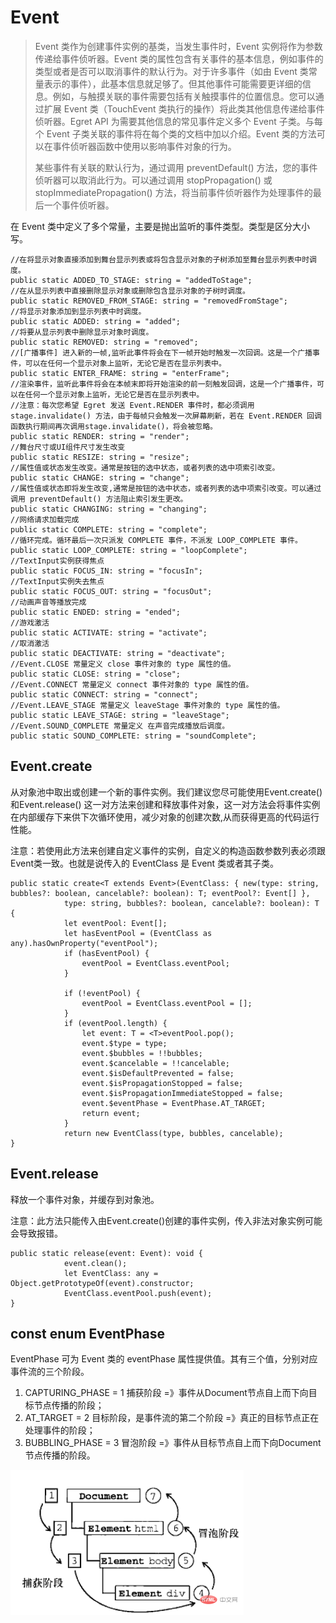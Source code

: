 # Event

> Event 类作为创建事件实例的基类，当发生事件时，Event 实例将作为参数传递给事件侦听器。Event 类的属性包含有关事件的基本信息，例如事件的类型或者是否可以取消事件的默认行为。对于许多事件（如由 Event 类常量表示的事件），此基本信息就足够了。但其他事件可能需要更详细的信息。例如，与触摸关联的事件需要包括有关触摸事件的位置信息。您可以通过扩展 Event 类（TouchEvent 类执行的操作）将此类其他信息传递给事件侦听器。Egret API 为需要其他信息的常见事件定义多个 Event 子类。与每个 Event 子类关联的事件将在每个类的文档中加以介绍。Event 类的方法可以在事件侦听器函数中使用以影响事件对象的行为。
>
> 某些事件有关联的默认行为，通过调用 preventDefault() 方法，您的事件侦听器可以取消此行为。可以通过调用 stopPropagation() 或 stopImmediatePropagation() 方法，将当前事件侦听器作为处理事件的最后一个事件侦听器。

在 Event 类中定义了多个常量，主要是抛出监听的事件类型。类型是区分大小写。

```tsx
//在将显示对象直接添加到舞台显示列表或将包含显示对象的子树添加至舞台显示列表中时调度。
public static ADDED_TO_STAGE: string = "addedToStage";
//在从显示列表中直接删除显示对象或删除包含显示对象的子树时调度。
public static REMOVED_FROM_STAGE: string = "removedFromStage";
//将显示对象添加到显示列表中时调度。
public static ADDED: string = "added";
//将要从显示列表中删除显示对象时调度。
public static REMOVED: string = "removed";
//[广播事件] 进入新的一帧,监听此事件将会在下一帧开始时触发一次回调。这是一个广播事件，可以在任何一个显示对象上监听，无论它是否在显示列表中。
public static ENTER_FRAME: string = "enterFrame";
//渲染事件，监听此事件将会在本帧末即将开始渲染的前一刻触发回调，这是一个广播事件，可以在任何一个显示对象上监听，无论它是否在显示列表中。
//注意：每次您希望 Egret 发送 Event.RENDER 事件时，都必须调用 stage.invalidate() 方法，由于每帧只会触发一次屏幕刷新，若在 Event.RENDER 回调函数执行期间再次调用stage.invalidate()，将会被忽略。
public static RENDER: string = "render";
//舞台尺寸或UI组件尺寸发生改变
public static RESIZE: string = "resize";
//属性值或状态发生改变。通常是按钮的选中状态，或者列表的选中项索引改变。
public static CHANGE: string = "change";
//属性值或状态即将发生改变,通常是按钮的选中状态，或者列表的选中项索引改变。可以通过调用 preventDefault() 方法阻止索引发生更改。
public static CHANGING: string = "changing";
//网络请求加载完成
public static COMPLETE: string = "complete";
//循环完成。循环最后一次只派发 COMPLETE 事件，不派发 LOOP_COMPLETE 事件。
public static LOOP_COMPLETE: string = "loopComplete";
//TextInput实例获得焦点
public static FOCUS_IN: string = "focusIn";
//TextInput实例失去焦点
public static FOCUS_OUT: string = "focusOut";
//动画声音等播放完成
public static ENDED: string = "ended";
//游戏激活
public static ACTIVATE: string = "activate";
//取消激活
public static DEACTIVATE: string = "deactivate";
//Event.CLOSE 常量定义 close 事件对象的 type 属性的值。
public static CLOSE: string = "close";
//Event.CONNECT 常量定义 connect 事件对象的 type 属性的值。
public static CONNECT: string = "connect";
//Event.LEAVE_STAGE 常量定义 leaveStage 事件对象的 type 属性的值。
public static LEAVE_STAGE: string = "leaveStage";
//Event.SOUND_COMPLETE 常量定义 在声音完成播放后调度。
public static SOUND_COMPLETE: string = "soundComplete";
```

## Event.create

从对象池中取出或创建一个新的事件实例。我们建议您尽可能使用Event.create()和Event.release() 这一对方法来创建和释放事件对象，这一对方法会将事件实例在内部缓存下来供下次循环使用，减少对象的创建次数,从而获得更高的代码运行性能。

注意：若使用此方法来创建自定义事件的实例，自定义的构造函数参数列表必须跟Event类一致。也就是说传入的 EventClass 是 Event 类或者其子类。

```tsx
public static create<T extends Event>(EventClass: { new(type: string, bubbles?: boolean, cancelable?: boolean): T; eventPool?: Event[] },
            type: string, bubbles?: boolean, cancelable?: boolean): T {
            let eventPool: Event[];
            let hasEventPool = (EventClass as any).hasOwnProperty("eventPool");
            if (hasEventPool) {
                eventPool = EventClass.eventPool;
            }

            if (!eventPool) {
                eventPool = EventClass.eventPool = [];
            }
            if (eventPool.length) {
                let event: T = <T>eventPool.pop();
                event.$type = type;
                event.$bubbles = !!bubbles;
                event.$cancelable = !!cancelable;
                event.$isDefaultPrevented = false;
                event.$isPropagationStopped = false;
                event.$isPropagationImmediateStopped = false;
                event.$eventPhase = EventPhase.AT_TARGET;
                return event;
            }
            return new EventClass(type, bubbles, cancelable);
}
```

## Event.release

释放一个事件对象，并缓存到对象池。

注意：此方法只能传入由Event.create()创建的事件实例，传入非法对象实例可能会导致报错。

```tsx
public static release(event: Event): void {
            event.clean();
            let EventClass: any = Object.getPrototypeOf(event).constructor;
            EventClass.eventPool.push(event);
}
```

## const enum EventPhase

EventPhase 可为 Event 类的 eventPhase 属性提供值。其有三个值，分别对应事件流的三个阶段。

1. CAPTURING_PHASE = 1 捕获阶段  =》事件从Document节点自上而下向目标节点传播的阶段；
2. AT_TARGET = 2 目标阶段，是事件流的第二个阶段 =》真正的目标节点正在处理事件的阶段；
3. BUBBLING_PHASE = 3 冒泡阶段 =》事件从目标节点自上而下向Document节点传播的阶段。

![event01](./../img/event01.png)

